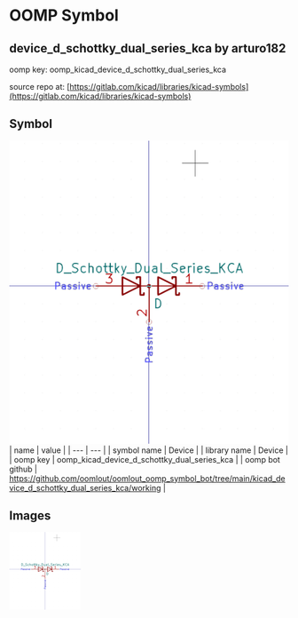 # OOMP Symbol  
## device_d_schottky_dual_series_kca  by arturo182  
  
oomp key: oomp_kicad_device_d_schottky_dual_series_kca  
  
source repo at: [https://gitlab.com/kicad/libraries/kicad-symbols](https://gitlab.com/kicad/libraries/kicad-symbols)  
## Symbol  
  
[![working.png](working_600.png)](working.png)  
| name | value | 
| --- | --- | 
| symbol name | Device | 
| library name | Device | 
| oomp key | oomp_kicad_device_d_schottky_dual_series_kca | 
| oomp bot github | https://github.com/oomlout/oomlout_oomp_symbol_bot/tree/main/kicad_device_d_schottky_dual_series_kca/working | 
## Images  
  
[![working.png](working_140.png)](working.png)  
